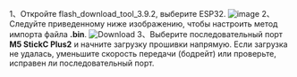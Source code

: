 1、Откройте flash_download_tool_3.9.2, выберите ESP32.
![image](https://github.com/user-attachments/assets/d61062f2-2389-40b6-80b1-ab6a5206e391)
2、Следуйте приведенному ниже изображению, чтобы настроить метод импорта файла **.bin**.
![Download](https://github.com/user-attachments/assets/d4b66a23-da8e-41d9-97de-77563dac3435)
3、Выберите последовательный порт **M5 StickC Plus2** и начните загрузку прошивки напрямую. Если загрузка не удалась, уменьшите скорость передачи (бодрейт) или проверьте, исправен ли последовательный порт.
